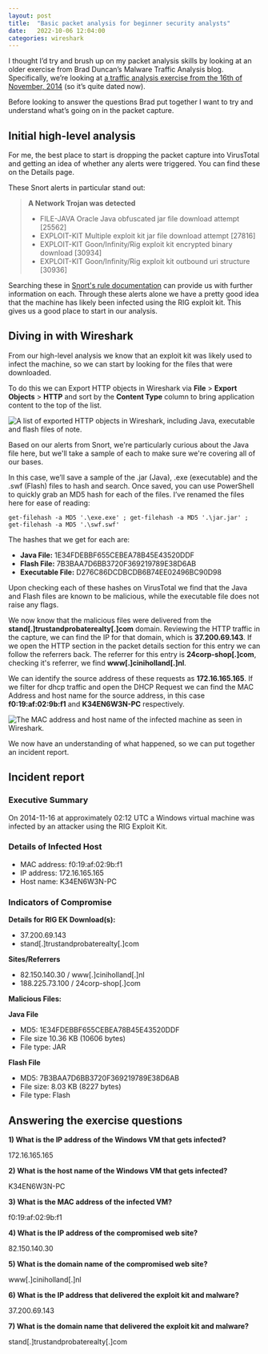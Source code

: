 ```yaml
---
layout: post
title:  "Basic packet analysis for beginner security analysts"
date:   2022-10-06 12:04:00
categories: wireshark
---
```


I thought I’d try and brush up on my packet analysis skills by looking at an older exercise from Brad Duncan’s Malware Traffic Analysis blog. Specifically, we’re looking at [a traffic analysis exercise from the 16th of November, 2014](https://www.malware-traffic-analysis.net/2014/11/16/index.html) (so it’s quite dated now).

Before looking to answer the questions Brad put together I want to try and understand what’s going on in the packet capture.

## Initial high-level analysis

For me, the best place to start is dropping the packet capture into VirusTotal and getting an idea of whether any alerts were triggered. You can find these on the Details page.

These Snort alerts in particular stand out:

> **A Network Trojan was detected**
> 
>  - FILE-JAVA Oracle Java obfuscated jar file download attempt [25562]
>  - EXPLOIT-KIT Multiple exploit kit jar file download attempt [27816]
>  - EXPLOIT-KIT Goon/Infinity/Rig exploit kit encrypted binary download [30934]
>  - EXPLOIT-KIT Goon/Infinity/Rig exploit kit outbound uri    structure [30936]

Searching these in [Snort's rule documentation](https://www.snort.org/rule_docs/) can provide us with further information on each. Through these alerts alone we have a pretty good idea that the machine has likely been infected using the RIG exploit kit. This gives us a good place to start in our analysis.

## Diving in with Wireshark

From our high-level analysis we know that an exploit kit was likely used to infect the machine, so we can start by looking for the files that were downloaded.

To do this we can Export HTTP objects in Wireshark via **File** > **Export Objects** > **HTTP** and sort by the **Content Type** column to bring application content to the top of the list. 

![A list of exported HTTP objects in Wireshark, including Java, executable and flash files of note.](https://i.imgur.com/Yj0thaz.png)

Based on our alerts from Snort, we're particularly curious about the Java file here, but we'll take a sample of each to make sure we're covering all of our bases. 

In this case, we’ll save a sample of the .jar (Java), .exe (executable) and the .swf (Flash) files to hash and search. Once saved, you can use PowerShell to quickly grab an MD5 hash for each of the files. I’ve renamed the files here for ease of reading:

    get-filehash -a MD5 '.\exe.exe' ; get-filehash -a MD5 '.\jar.jar' ; get-filehash -a MD5 '.\swf.swf'

The hashes that we get for each are:

 - **Java File:** 1E34FDEBBF655CEBEA78B45E43520DDF
 - **Flash File:** 7B3BAA7D6BB3720F369219789E38D6AB
 - **Executable File:** D276C86DCDBCDB6B74EE02496BC90D98

Upon checking each of these hashes on VirusTotal we find that the Java and Flash files are known to be malicious, while the executable file does not raise any flags.

We now know that the malicious files were delivered from the **stand[.]trustandprobaterealty[.]com** domain. Reviewing the HTTP traffic in the capture, we can find the IP for that domain, which is **37.200.69.143**. If we open the HTTP section in the packet details section for this entry we can follow the referrers back. The referrer for this entry is **24corp-shop[.]com**, checking it's referrer, we find **www[.]ciniholland[.]nl**.

We can identify the source address of these requests as **172.16.165.165**. If we filter for dhcp traffic and open the DHCP Request we can find the MAC Address and host name for the source address, in this case **f0:19:af:02:9b:f1** and **K34EN6W3N-PC** respectively.  

![The MAC address and host name of the infected machine as seen in Wireshark.](https://i.imgur.com/beJm91k.png)

We now have an understanding of what happened, so we can put together an incident report.

## Incident report

### Executive Summary

On 2014-11-16 at approximately 02:12 UTC a Windows virtual machine was infected by an attacker using the RIG Exploit Kit. 

### Details of Infected Host

- MAC address: f0:19:af:02:9b:f1
- IP address: 172.16.165.165
- Host name: K34EN6W3N-PC

### Indicators of Compromise

**Details for RIG EK Download(s):**

- 37.200.69.143
- stand[.]trustandprobaterealty[.]com

**Sites/Referrers**

- 82.150.140.30 / www[.]ciniholland[.]nl
- 188.225.73.100 / 24corp-shop[.]com


**Malicious Files:**

**Java File**
- MD5: 1E34FDEBBF655CEBEA78B45E43520DDF
- File size 10.36 KB (10606 bytes)
- File type: JAR

**Flash File**
- MD5: 7B3BAA7D6BB3720F369219789E38D6AB
- File size: 8.03 KB (8227 bytes)
- File type:	Flash

## Answering the exercise questions

**1) What is the IP address of the Windows VM that gets infected?**

172.16.165.165

**2) What is the host name of the Windows VM that gets infected?**

K34EN6W3N-PC

**3) What is the MAC address of the infected VM?**

f0:19:af:02:9b:f1

**4) What is the IP address of the compromised web site?**

82.150.140.30

**5) What is the domain name of the compromised web site?**

www[.]ciniholland[.]nl

**6) What is the IP address that delivered the exploit kit and malware?**

37.200.69.143

**7) What is the domain name that delivered the exploit kit and malware?**

stand[.]trustandprobaterealty[.]com
